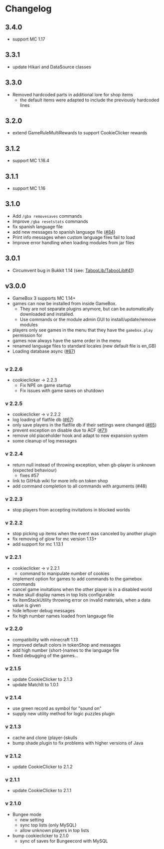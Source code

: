 # Changelog

## 3.4.0
- support MC 1.17

## 3.3.1
- update Hikari and DataSource classes 

## 3.3.0
- Removed hardcoded parts in additional lore for shop items
  - the default items were adapted to include the previously hardcoded lines

## 3.2.0
- extend GameRuleMultiRewards to support CookieClicker rewards

## 3.1.2
- support MC 1.16.4

## 3.1.1
- support MC 1.16

## 3.1.0
- Add `/gba removesaves` commands
- Improve `/gba resetstats` commands
- fix spanish language file
- add new messages to spanish language file ([#84](https://github.com/NiklasEi/gamebox/pull/84))
- Print info messages when custom language files fail to load
- Improve error handling when loading modules from jar files

## 3.0.1
- Circumvent bug in Bukkit 1.14 (see: [TabooLib/TabooLib#41](https://github.com/TabooLib/TabooLib/issues/41))

## v3.0.0
- GameBox 3 supports MC 1.14+
- games can now be installed from inside GameBox. 
  - They are not separate plugins anymore, but can be automatically downloaded and installed.
  - Use commands or the module admin GUI to install/update/remove modules
- players only see games in the menu that they have the `gamebox.play` permission for
- games now always have the same order in the menu
- renamed language files to standard locales (new default file is en_GB)
- Loading database async ([#67](https://github.com/NiklasEi/gamebox/issues/67))

#

### v 2.2.6
- cookieclicker -> 2.2.3
  - Fix NPE on game startup
  - Fix issues with game saves on shutdown

### v 2.2.5
- cookieclicker -> v 2.2.2
- log loading of flatfile db ([#67](https://github.com/NiklasEi/gamebox/issues/67))
- only save players in the flatfile db if their settings were changed ([#65](https://github.com/NiklasEi/gamebox/issues/65))
- prevent exception on disable due to ACF ([#71](https://github.com/NiklasEi/gamebox/issues/71))
- remove old placeholder hook and adapt to new expansion system
- some cleanup of log messages

### v 2.2.4
- return null instead of throwing exception, when gb-player is unknown (expected behaviour)
   - fixes #57
- link to GitHub wiki for more info on token shop
- add command completion to all commands with arguments (#48)

### v 2.2.3
- stop players from accepting invitations in blocked worlds

### v 2.2.2
- stop picking up items when the event was canceled by another plugin
- fix removing of glow for mc version 1.13+
- add support for mc 1.13.1

### v 2.2.1
- cookieclicker -> v 2.2.1
  - command to manipulate number of cookies
- implement option for games to add commands to the gamebox commands
- cancel game invitations when the other player is in a disabled world
- make skull display names in top lists configurable
- fix ItemStackUtility throwing error on invalid materials, when a data value is given
- hide leftover debug messages
- fix high number names loaded from langauge file

### v 2.2.0
- compatibility with minecraft 1.13
- improved default colors in tokenShop and messages
- add high number (short-)names to the language file
- fixed debugging of the games...

### v 2.1.5
- update CookieClicker to 2.1.3
- update MatchIt to 1.0.1

### v 2.1.4
- use green record as symbol for "sound on"
- supply new utility method for logic puzzles plugin

### v 2.1.3
- cache and clone (player-)skulls
- bump shade plugin to fix problems with higher versions of Java

### v 2.1.2
- update CookieClicker to 2.1.2

### v 2.1.1
- update CookieClicker to 2.1.1

### v 2.1.0
- Bungee mode
   - new setting
   - sync top lists (only MySQL)
   - allow unknown players in top lists
- bump cookieclicker to 2.1.0
   - sync of saves for Bungeecord with MySQL
